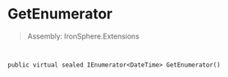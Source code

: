 ﻿

# GetEnumerator

> Assembly: IronSphere.Extensions



```


public virtual sealed IEnumerator<DateTime> GetEnumerator()
```